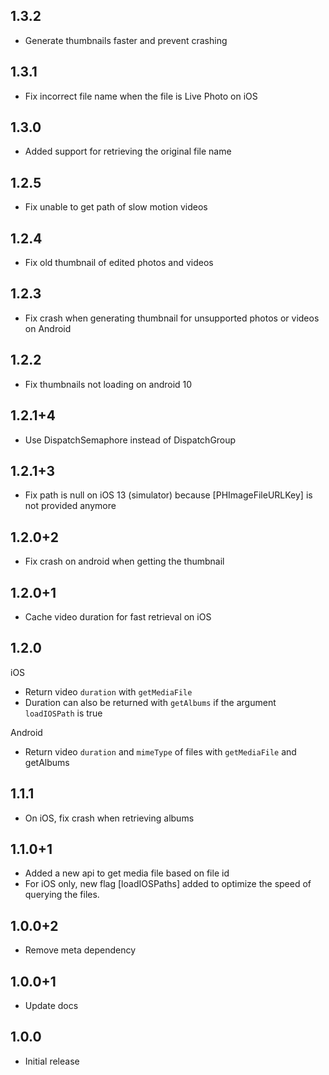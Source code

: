 ## 1.3.2

* Generate thumbnails faster and prevent crashing

## 1.3.1

* Fix incorrect file name when the file is Live Photo on iOS

## 1.3.0

* Added support for retrieving the original file name

## 1.2.5

* Fix unable to get path of slow motion videos

## 1.2.4

* Fix old thumbnail of edited photos and videos

## 1.2.3

* Fix crash when generating thumbnail for unsupported photos or videos on Android

## 1.2.2

* Fix thumbnails not loading on android 10

## 1.2.1+4

* Use DispatchSemaphore instead of DispatchGroup

## 1.2.1+3

* Fix path is null on iOS 13 (simulator) because [PHImageFileURLKey] is not provided anymore

## 1.2.0+2

* Fix crash on android when getting the thumbnail

## 1.2.0+1

* Cache video duration for fast retrieval on iOS

## 1.2.0

iOS
* Return video `duration` with `getMediaFile`
* Duration can also be returned with `getAlbums` if the argument `loadIOSPath` is true

Android
* Return video `duration` and `mimeType` of files with `getMediaFile` and getAlbums

## 1.1.1

* On iOS, fix crash when retrieving albums

## 1.1.0+1

* Added a new api to get media file based on file id
* For iOS only, new flag [loadIOSPaths] added to optimize the speed of querying the files.

## 1.0.0+2

* Remove meta dependency

## 1.0.0+1

* Update docs

## 1.0.0

* Initial release
